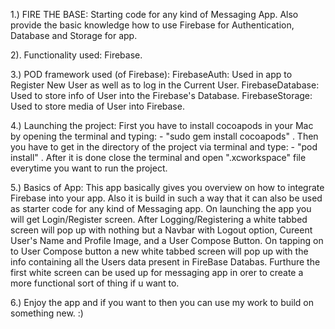 1.) FIRE THE BASE: Starting code for any kind of Messaging App. Also provide the basic knowledge how to use Firebase for Authentication, Database and Storage for app.

2). Functionality used:
    Firebase.

3.) POD framework used (of Firebase):
    FirebaseAuth: 
    Used in app to Register New User as well as to log in the Current User.
    FirebaseDatabase:
    Used to store info of User into the Firebase's Database.
    FirebaseStorage:
    Used to store media of User into Firebase.
    
4.) Launching the project:
    First you have to install cocoapods in your Mac by opening the terminal and typing:
       -  "sudo gem install cocoapods" .
    Then you have to get in the directory of the project via terminal and type:
        -  "pod install" .
    After it is done close the terminal and open ".xcworkspace" file everytime you want to run the project.
    
5.) Basics of App:
    This app basically gives you overview on how to integrate Firebase into your app.
    Also it is build in such a way that it can also be used as starter code for any kind of Messaging app.
    On launching the app you will get Login/Register screen. After Logging/Registering a white tabbed screen will pop up with nothing but a Navbar with Logout option, Cureent User's Name and Profile Image, and a User Compose Button.
    On tapping on to User Compose button a new white tabbed screen will pop up with the info containing all the Users data present in FireBase Databas.
    Furthure the first white screen can be used up for messaging app in orer to create a more functional sort of thing if u want to.

6.) Enjoy the app and if you want to then you can use my work to build on something new. :)

